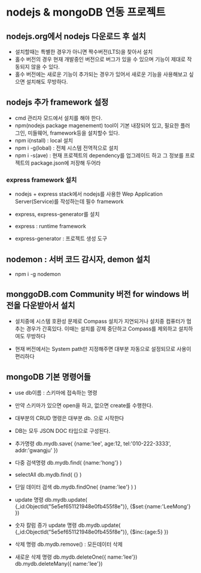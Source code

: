 # nodejs & mongoDB 연동 프로젝트

## nodejs.org에서 nodejs 다운로드 후 설치
* 설치할때는 특별한 경우가 아니면 짝수버전(LTS)을 찾아서 설치
* 홀수 버전의 경우 현재 개발중인 버전으로 버그가 있을 수 있으며 기능이 제대로 작동되지 않을 수 있다.
* 홀수 버전에는 새로운 기능이 추가되는 경우가 있어서 새로운 기능을 사용해보고 싶으면 설치해도 무방하다.

## nodejs 추가 framework 설정
* cmd 관리자 모드에서 설치를 해야 한다.
* npm(nodejs package magenement) tool이 기본 내장되어 있고, 필요한 플러그인, 미들웨어, framework등을 설치할수 있다.
* npm i(nstall) : local 설치
* npm i -g(lobal) : 전체 시스템 전역적으로 설치
* npm i -s(ave) : 현재 프로젝트의 dependency를 업그레이드 하고 그 정보를 프로젝트의 package.json에 저장해 두어라  

### express framework 설치
* nodejs + express stack에서 nodejs를 사용한 Wep Application Server(Service)를 작성하는데 필수 framework

* express, express-generator를 설치
* express : runtime framework
* express-generator : 프로젝트 생성 도구

## nodemon : 서버 코드 감시자, demon 설치
* npm i -g nodemon

## monggoDB.com Community 버전 for windows 버전을 다운받아서 설치
* 설치중에 시스템 호환성 문제로 Compass 설치가 지연되거나 설치중 컴퓨터가 멈추는 경우가 간혹있다. 이때는 설치를 강제 중단하고 Compass를 제외하고 설치하여도 무방하다

* 현재 버전에서는 System path만 지정해주면 대부분 자동으로 설정되므로 사용이 편리하다

## mongoDB 기본 명령어들
* use db이름 : 스키마에 접속하는 명령
- 만약 스키마가 있으면 open을 하고, 없으면 create를 수행한다.
* 대부분의 CRUD 명령은 대부분 db. 으로 시작한다
* DB는 모두 JSON DOC 타입으로 구성된다.

* 추가명령
	db.mydb.save(
		{name:'lee',
			age:12,
			tel:'010-222-3333',
			addr:'gwangju'
		})

* 다중 검색명령
 	db.mydb.find( {name:'hong'} )

* selectAll
	db.mydb.find( {} ) 	

* 단일 데이터 검색
	db.mydb.findOne( {name:'lee'} ) )

* update 명령
	db.mydb.update(
		{_id:ObjectId("5e5ef651121948e0fb455f8e")},
		{$set:{name:'LeeMong'}
	})

* 숫자 칼럼 증가 update 명령
	db.mydb.update(
		{_id:ObjectId("5e5ef651121948e0fb455f8e")},
		{$inc:{age:5}
	})

* 삭제 명령
	db.mydb.remove() : 모든데이터 삭제

* 새로운 삭제 명령
	db.mydb.deleteOne({ name:'lee'})
	db.mydb.deleteMany({ name:'lee'})
